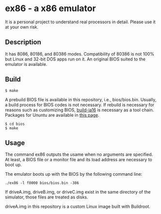# ex86 - a x86 emulator

It is a personal project to understand real processors in detail. Please use it at your own risk.

## Description

It has 8086, 80186, and 80386 modes. Compatibility of 80386 is not 100% but Linux and 32-bit DOS apps run on it.
An original BIOS suited to the emulator is available.

## Build

```
$ make
```

A prebuild BIOS file is available in this repository, i.e., bios/bios.bin. Usually, a build process for BIOS codes is not necessary.
If rebuild is necessary for reasons such as customizing BIOS, 
[build-ia16](https://gitlab.com/tkchia/build-ia16/)  is necessary as a tool chain. Packages for Ununtu are available in [this page](https://launchpad.net/~tkchia/+archive/ubuntu/build-ia16/).

```
$ cd bios
$ make
```


## Usage

The command ex86 outputs the usame when no arguments are specified. 
At least, a BIOS file or a monitor file and its load address are necessary to boot up.

The emulator boots up with the BIOS by the following command line:
```
./ex86 -l f0000 bios/bios.bin -386
```
If driveA.img, driveB.img, or driveC.img exist in the same directory of the simulator, 
those files are treated as disks.

driveA.img in this repository is a custom Linux image built with Buildroot.

